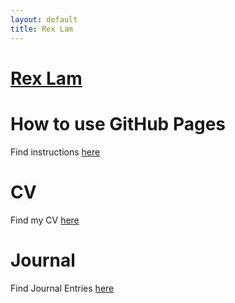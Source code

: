 ```yaml
---
layout: default
title: Rex Lam
---
```


# [Rex Lam](./)

# How to use GitHub Pages

Find instructions [here](./howto.html)

# CV

Find my CV [here](./cv.html)

# Journal

Find Journal Entries [here](./journals/toc.html)
